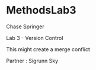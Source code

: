 # MethodsLab3

Chase Springer

Lab 3 - Version Control

This might create a merge conflict


Partner : Sigrunn Sky
